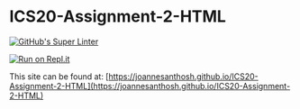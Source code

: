 # ICS20-Assignment-2-HTML
[![GitHub's Super Linter](https://github.com/joannesanthosh/ICS20-Assignment-2-HTML/workflows/GitHub's%20Super%20Linter/badge.svg)](https://github.com/joannesanthosh/ICS20-Assignment-2-HTML/actions)

[![Run on Repl.it](https://repl.it/badge/github/joannesanthosh/ICS20-Assignment-2-HTML)](https://repl.it/github/joannesanthosh/ICS20-Assignment-2-HTML)

This site can be found at: [https://joannesanthosh.github.io/ICS20-Assignment-2-HTML](https://joannesanthosh.github.io/ICS20-Assignment-2-HTML)
